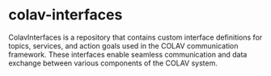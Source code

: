 # colav-interfaces
ColavInterfaces is a repository that contains custom interface definitions for topics, services, and action goals used in the COLAV communication framework. These interfaces enable seamless communication and data exchange between various components of the COLAV system.
